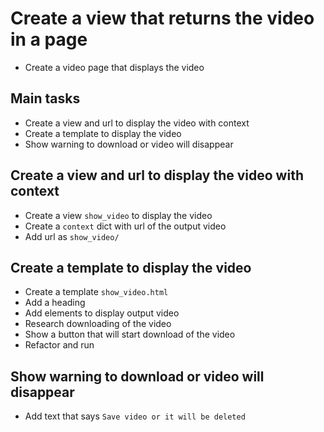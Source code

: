 # Create a view that returns the video in a page

- Create a video page that displays the video

## Main tasks

- Create a view and url to display the video with context
- Create a template to display the video
- Show warning to download or video will disappear

## Create a view and url to display the video with context

- Create a view `show_video` to display the video
- Create a `context` dict with url of the output video
- Add url as `show_video/`

## Create a template to display the video

- Create a template `show_video.html`
- Add a heading
- Add elements to display output video
- Research downloading of the video
- Show a button that will start download of the video
- Refactor and run

## Show warning to download or video will disappear

- Add text that says `Save video or it will be deleted`
